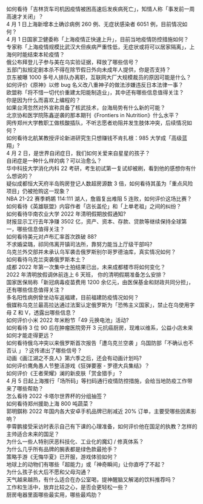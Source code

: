 如何看待「吉林货车司机因疫情被困高速后发疾病死亡」，知情人称「事发前一周高速才关闭」？  
4 月 1 日上海新增本土确诊病例 260 例、无症状感染者 6051 例，目前情况如何？  
4 月 1 日国家卫健委称「上海疫情正快速上升」，目前当地疫情防控措施如何？  
专家称「上海疫情规模比武汉大但疾病严重性低，无症状或将可以居家隔离」，上海何时能结束本轮疫情？  
俄公布拜登儿子参与美在乌实验证据，释放了哪些信号？  
五部门拟规定剧本杀不得在除节假日外向未成年人提供，你是否支持？  
京东被曝 1000 多号人排队办离职，互联网大厂大规模裁员的原因可能是什么？  
如何评价《原神》以修 bug 名义改八重神子的做法涉嫌违反日本法律一事？  
欧盟称「将不惜一切代价重建太阳能制造业」，其中还有哪些信息值得关注？  
你是因为什么而喜欢上编程的？  
如果台湾忽然对外宣称具备了核武技术，台海局势有什么新的可能？  
北京协和医学院陈鑫逆袭的那本期刊《Frontiers in Nutrition》什么水平？  
网传郑州大学教职工做核酸插队，不听志愿者劝阻并发生肢体冲突，后续情况如何？  
如何看待北航某教授评论新进研究生只想赚钱不肯扎根：985 大学成「高级蓝翔」?  
4 月 2 日，是世界自闭症日，我们如何关爱来自星星的孩子？  
自闭症是一种什么样的病？可以治愈么？  
华中科技大学消化内科 22 考研，考生初试第一复试却被刷，看到他的感想你有什么想说的？  
疑似成都恒大天府半岛购房登记人数超房源数 3 倍，如何看待其虽为「重点风险项目」仍被抢购这一现象？  
NBA 21-22 赛季鹈鹕 114:111 湖人，詹眉复出难阻 5 连败，如何评价这场比赛？  
如何看待《英雄联盟》内容作者「店长盖伦」和「上单老祖」之间的纠纷？  
如何看待华南农业大学 2022 年清明假期放假通知?  
财报显示工行去年净赚 3502 亿，资产、资本、存款、贷款等继续保持全球第一，哪些信息值得关注？  
如何看待美元对卢布汇率首次跌破 88?  
不求婚梁璐，祁同伟离开镇司法所，靠努力能当上厅级干部吗?  
乌克兰外交部并未承认乌军袭击俄罗斯别尔哥罗德油库，真实情况如何？  
如何看待乌克兰突袭俄罗斯本土？  
成都 2022 年第一次集中土拍结果已出，未来成都楼市将如何变化？  
2022 年清明放假调休前连上 6 天班， 你的清明假期准备怎么安排？  
国家医保局称「新冠病毒疫苗费用 1200 余亿元，由医保基金和财政共同分担」，还有哪些信息值得关注？  
多名阳性病例曾坐动车返福建，目前福建防疫情况如何？  
俄媒称乌克兰最高拉达通过法案认定俄罗斯为「恐怖主义国家」，禁止在乌使用字母 Z 和 V，透露出哪些信息？  
如何评价小米 2022 年米粉节「49 元换电池」活动?  
如何看待 3 位 90 后在肿瘤医院旁开 3 元抗癌厨房，现难以维系，公益小店未来如何才能走得更远？  
如何看待俄乌冲突以来俄罗斯首次报告「遭乌克兰空袭 」乌国防部「不确认也不否认 」？这传递出了哪些信号？  
动画《画江湖之不良人》第六季之后，还会有动画计划吗?  
如何评价鹰角愚人节整活游戏《狂弹要塞 - 罗德大兵集结》？  
如何评价《王者荣耀》澜的新皮肤「赏金猎手」？  
4 月 5 日起上海推行「场所码」等扫码通行疫情防控措施，会给当地防疫工作带来了哪些帮助？  
怎么看待 2022 卡塔尔世界杯的分组抽签？  
如何看待郑州援助上海 800 吨蔬菜？  
郭明錤称 2022 年国内各大安卓手机品牌已削减近 20% 订单，主要受哪些因素影响？  
李霄鹏接受采访时表示自己有下课的心理准备，如何评价他在国足的执教？怎样的主帅适合未来的国足？  
为什么一些人特别厌恶科技化、工业化的魔幻 / 修真体系？  
为什么几乎所有品牌的腕表都是绿色款最抢手？  
策略手游《无悔华夏》已开服，游戏体验如何？  
地球上的动物们有哪些「超能力」或「神奇瞬间」让你直呼了不起？  
为什么孩子长大后不愿和父母沟通？  
天气越来越热，有什么适合在办公室喝，提神醒脑又解渴的饮料推荐吗？  
工作和生活中，放弃比较之心，是否会更轻松一些？  
厨房电器里面哪些最实用，哪些最鸡肋？  
